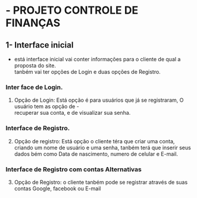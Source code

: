 # - PROJETO CONTROLE DE FINANÇAS

## 1- Interface inicial
- está interface inicial vai conter informações para o cliente de qual a proposta do site. <br>
tanbém vai ter opções de Login e duas opções de Registro. <br>

### Inter face de Login.
1. Opção de Login: Está opção é para usuários que já se registraram, O usuário tem as opção de - <br>
recuperar sua conta, e de visualizar sua senha. <br> 

### Interface de Registro.   
2. Opção de registro: Está opção o cliente téra que criar uma conta, criando um nome de usuário e uma senha, tanbém terá que inserir seus dados bém como Data de nascimento, numero de celular e E-mail.  

### Interface de Registro com contas Alternativas    
3. Opção de Registro: o cliente tanbém pode se registrar através de suas contas Google, facebook ou E-mail
